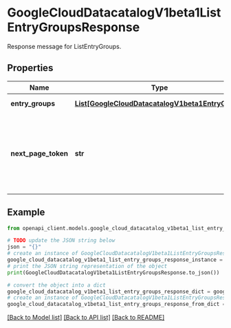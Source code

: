 # GoogleCloudDatacatalogV1beta1ListEntryGroupsResponse

Response message for ListEntryGroups.

## Properties

Name | Type | Description | Notes
------------ | ------------- | ------------- | -------------
**entry_groups** | [**List[GoogleCloudDatacatalogV1beta1EntryGroup]**](GoogleCloudDatacatalogV1beta1EntryGroup.md) | EntryGroup details. | [optional] 
**next_page_token** | **str** | Token to retrieve the next page of results. It is set to empty if no items remain in results. | [optional] 

## Example

```python
from openapi_client.models.google_cloud_datacatalog_v1beta1_list_entry_groups_response import GoogleCloudDatacatalogV1beta1ListEntryGroupsResponse

# TODO update the JSON string below
json = "{}"
# create an instance of GoogleCloudDatacatalogV1beta1ListEntryGroupsResponse from a JSON string
google_cloud_datacatalog_v1beta1_list_entry_groups_response_instance = GoogleCloudDatacatalogV1beta1ListEntryGroupsResponse.from_json(json)
# print the JSON string representation of the object
print(GoogleCloudDatacatalogV1beta1ListEntryGroupsResponse.to_json())

# convert the object into a dict
google_cloud_datacatalog_v1beta1_list_entry_groups_response_dict = google_cloud_datacatalog_v1beta1_list_entry_groups_response_instance.to_dict()
# create an instance of GoogleCloudDatacatalogV1beta1ListEntryGroupsResponse from a dict
google_cloud_datacatalog_v1beta1_list_entry_groups_response_from_dict = GoogleCloudDatacatalogV1beta1ListEntryGroupsResponse.from_dict(google_cloud_datacatalog_v1beta1_list_entry_groups_response_dict)
```
[[Back to Model list]](../README.md#documentation-for-models) [[Back to API list]](../README.md#documentation-for-api-endpoints) [[Back to README]](../README.md)


